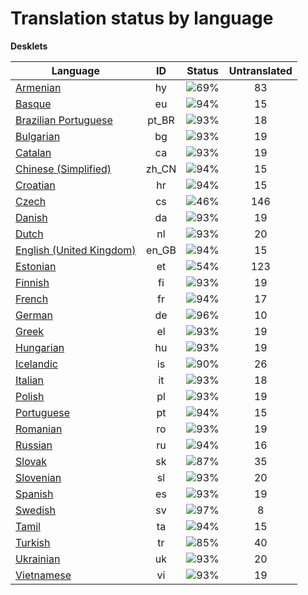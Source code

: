 # Translation status by language
**Desklets**

Language | ID | Status | Untranslated
---------|:--:|:------:|:-----------:
[Armenian](language-status/hy.md) | hy |  ![69%](http://progressed.io/bar/69) | 83
[Basque](language-status/eu.md) | eu |  ![94%](http://progressed.io/bar/94) | 15
[Brazilian Portuguese](language-status/pt_BR.md) | pt_BR |  ![93%](http://progressed.io/bar/93) | 18
[Bulgarian](language-status/bg.md) | bg |  ![93%](http://progressed.io/bar/93) | 19
[Catalan](language-status/ca.md) | ca |  ![93%](http://progressed.io/bar/93) | 19
[Chinese (Simplified)](language-status/zh_CN.md) | zh_CN |  ![94%](http://progressed.io/bar/94) | 15
[Croatian](language-status/hr.md) | hr |  ![94%](http://progressed.io/bar/94) | 15
[Czech](language-status/cs.md) | cs |  ![46%](http://progressed.io/bar/46) | 146
[Danish](language-status/da.md) | da |  ![93%](http://progressed.io/bar/93) | 19
[Dutch](language-status/nl.md) | nl |  ![93%](http://progressed.io/bar/93) | 20
[English (United Kingdom)](language-status/en_GB.md) | en_GB |  ![94%](http://progressed.io/bar/94) | 15
[Estonian](language-status/et.md) | et |  ![54%](http://progressed.io/bar/54) | 123
[Finnish](language-status/fi.md) | fi |  ![93%](http://progressed.io/bar/93) | 19
[French](language-status/fr.md) | fr |  ![94%](http://progressed.io/bar/94) | 17
[German](language-status/de.md) | de |  ![96%](http://progressed.io/bar/96) | 10
[Greek](language-status/el.md) | el |  ![93%](http://progressed.io/bar/93) | 19
[Hungarian](language-status/hu.md) | hu |  ![93%](http://progressed.io/bar/93) | 19
[Icelandic](language-status/is.md) | is |  ![90%](http://progressed.io/bar/90) | 26
[Italian](language-status/it.md) | it |  ![93%](http://progressed.io/bar/93) | 18
[Polish](language-status/pl.md) | pl |  ![93%](http://progressed.io/bar/93) | 19
[Portuguese](language-status/pt.md) | pt |  ![94%](http://progressed.io/bar/94) | 15
[Romanian](language-status/ro.md) | ro |  ![93%](http://progressed.io/bar/93) | 19
[Russian](language-status/ru.md) | ru |  ![94%](http://progressed.io/bar/94) | 16
[Slovak](language-status/sk.md) | sk |  ![87%](http://progressed.io/bar/87) | 35
[Slovenian](language-status/sl.md) | sl |  ![93%](http://progressed.io/bar/93) | 20
[Spanish](language-status/es.md) | es |  ![93%](http://progressed.io/bar/93) | 19
[Swedish](language-status/sv.md) | sv |  ![97%](http://progressed.io/bar/97) | 8
[Tamil](language-status/ta.md) | ta |  ![94%](http://progressed.io/bar/94) | 15
[Turkish](language-status/tr.md) | tr |  ![85%](http://progressed.io/bar/85) | 40
[Ukrainian](language-status/uk.md) | uk |  ![93%](http://progressed.io/bar/93) | 20
[Vietnamese](language-status/vi.md) | vi |  ![93%](http://progressed.io/bar/93) | 19
